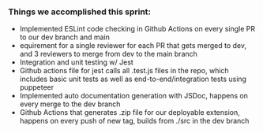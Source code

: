 ### Things we accomplished this sprint: 
- Implemented ESLint code checking in Github Actions on every single PR to our dev branch and main
- equirement for a single reviewer for each PR that gets merged to dev, and 3 reviewers to merge from dev to the main branch
- Integration and unit testing w/ Jest
- Github actions file for jest calls all .test.js files in the repo, which includes basic unit tests as well as end-to-end/integration tests using puppeteer
- Implemented auto documentation generation with JSDoc, happens on every merge to the dev branch
- Github Actions that generates .zip file for our deployable extension, happens on every push of new tag, builds from ./src in the dev branch
